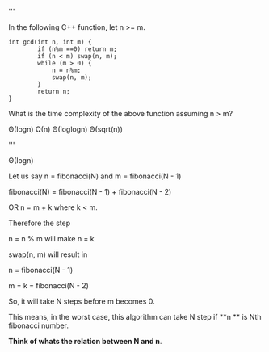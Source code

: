 '''

In the following C++ function, let n >= m.

```
int gcd(int n, int m) {
        if (n%m ==0) return m;
        if (n < m) swap(n, m);
        while (m > 0) {
            n = n%m;
            swap(n, m);
        }
        return n;
}
```

What is the time complexity of the above function assuming n > m?

Θ(logn)
Ω(n)
Θ(loglogn)
Θ(sqrt(n))

'''

Θ(logn)

Let us say n = fibonacci(N) and m = fibonacci(N - 1)

fibonacci(N) = fibonacci(N - 1) + fibonacci(N - 2)

OR n = m + k where k \< m.

Therefore the step

n = n % m will make n = k

swap(n, m) will result in

n = fibonacci(N - 1)

m = k = fibonacci(N - 2)

So, it will take N steps before m becomes 0.

This means, in the worst case, this algorithm can take N step if \*\*n \*\* is Nth fibonacci number.

**Think of whats the relation between N and n**.
